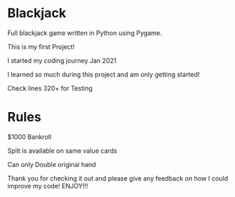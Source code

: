 # Blackjack

Full blackjack game written in Python using Pygame.

This is my first Project!

I started my coding journey Jan 2021

I learned so much during this project and am only getting started!

Check lines 320+ for Testing

# **Rules**

$1000 Bankroll  

Split is available on same value cards

Can only Double original hand


Thank you for checking it out and please give any feedback on how I could improve my code!
ENJOY!!!


